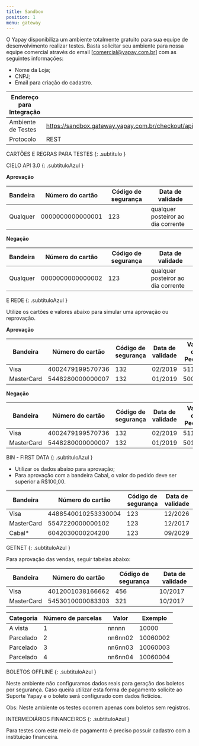 ```yaml
---
title: Sandbox
position: 1
menu: gateway
---
```


O Yapay disponibiliza um ambiente totalmente gratuito para sua equipe de desenvolvimento realizar testes. Basta solicitar seu ambiente para nossa equipe comercial através do email [comercial@yapay.com.br] com as seguintes informações:

* Nome da Loja;
* CNPJ;
* Email para criação do cadastro.


| Endereço para Integração  |                                                                                         |
|---------------------------|-----------------------------------------------------------------|
| Ambiente de Testes        | https://sandbox.gateway.yapay.com.br/checkout/api/v3/transacao  |
| Protocolo                 | REST                                                            |


CARTÕES E REGRAS PARA TESTES
{: .subtitulo }

CIELO API 3.0
{: .subtituloAzul }

**Aprovação**

| Bandeira  | Número do cartão  | Código de segurança  | Data de validade                    |
|-----------|-------------------|----------------------|-------------------------------------|
| Qualquer  | 0000000000000001  | 123                  | qualquer posteiror ao dia corrente  |


**Negação**

| Bandeira | Número do cartão | Código de segurança | Data de validade                    | 
| ---------|------------------|---------------------|-------------------------------------|
| Qualquer | 0000000000000002 | 123                 | qualquer posteiror ao dia corrente  |


E REDE
{: .subtituloAzul }

Utilize os cartões e valores abaixo para simular uma aprovação ou reprovação.


**Aprovação**

| Bandeira   | Número do cartão | Código de segurança | Data de validade | Valor do Pedido |
|------------|------------------|---------------------|------------------|-----------------|
| Visa       | 4002479199570736 | 132                 | 02/2019          | 511100          |
| MasterCard | 5448280000000007 | 132                 | 01/2019          | 500900          |


**Negação**

| Bandeira   | Número do cartão | Código de segurança | Data de validade | Valor do Pedido |
|------------|------------------|---------------------|------------------|-----------------|
| Visa       | 4002479199570736 | 132                 | 02/2019          | 511201          |
| MasterCard | 5448280000000007 | 132                 | 01/2019          | 501001          |



BIN - FIRST DATA
{: .subtituloAzul }

* Utilizar os dados abaixo para aprovação;
* Para aprovação com a bandeira Cabal, o valor do pedido deve ser superior a R$100,00.

| Bandeira   | Número do cartão     | Código de segurança  | Data de validade |
|------------|----------------------|----------------------|------------------|
| Visa       | 4488540010253330004  | 123                  | 12/2026          |
| MasterCard | 5547220000000102     | 123                  | 12/2017          |
| Cabal*     | 6042030000204200     | 123                  | 09/2029          |


GETNET
{: .subtituloAzul }

Para aprovação das vendas, seguir tabelas abaixo:

| Bandeira   | Número do cartão | Código de segurança | Data de validade |
|------------|------------------|---------------------|------------------|
| Visa       | 4012001038166662 | 456                 | 10/2017          |
| MasterCard | 5453010000083303 | 321                 | 10/2017          |


| Categoria  | Número de parcelas | Valor    | Exemplo  |
|------------|--------------------|----------|----------|
| A vista    |  1                 | nnnnn    | 10000    |
| Parcelado  |  2                 | nn6nn02  | 10060002 |
| Parcelado  |  3                 | nn6nn03  | 10060003 |
| Parcelado  |  4                 | nn6nn04  | 10060004 |


BOLETOS OFFLINE
{: .subtituloAzul }

Neste ambiente não configuramos dados reais para geração dos boletos por segurança. Caso queira utilizar esta forma de pagamento solicite ao Suporte Yapay e o boleto será configurado com dados fictícios.

Obs: Neste ambiente os testes ocorrem apenas com boletos sem registros.

INTERMEDIÁRIOS FINANCEIROS
{: .subtituloAzul }

Para testes com este meio de pagamento é preciso possuir cadastro com a instituição financeira.

